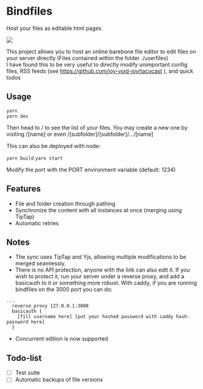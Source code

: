 # Bindfiles

Host your files as editable html pages

![](https://github.com/joy-void-joy/bindfiles/blob/main/assets/demo_bindfile.gif)

This project allows you to host an online barebone file editor to edit files on your server directly (Files contained within the folder ./userfiles)  
I have found this to be very useful to directly modify unimportant config files, RSS feeds (see https://github.com/joy-void-joy/tacocast ), and quick todos

## Usage

`yarn`  
`yarn dev`  

Then head to / to see the list of your files. You may create a new one by visiting /[name] or even /[subfolder]/[subfolder]/.../[name]

This can also be deployed with node:

`yarn build`
`yarn start`

Modify the port with the PORT environment variable (default: 1234)

## Features

- File and folder creation through pathing
- Synchronize the content with all instances at once (merging using TipTap)
- Automatic retries

## Notes

- The sync uses TipTap and Yjs, allowing multiple modifications to be merged seamlessly.
- There is no API protection, anyone with the link can also edit it. If you wish to protect it, run your server under a reverse proxy, and add a basicauth to it or something more robust. With caddy, if you are running bindfiles on the 3000 port you can do:

```caddy
...
  reverse_proxy 127.0.0.1:3000
  basicauth {
    [fill username here] [put your hashed password with caddy hash-password here]
  }
```
- Concurrent edition is now supported

## Todo-list

- [ ] Test suite
- [ ] Automatic backups of file versions
